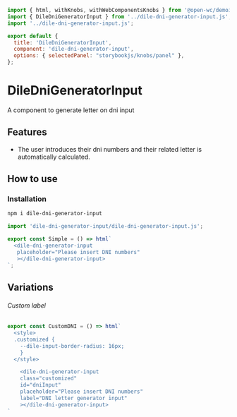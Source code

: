```js script
import { html, withKnobs, withWebComponentsKnobs } from '@open-wc/demoing-storybook';
import { DileDniGeneratorInput } from '../dile-dni-generator-input.js';
import '../dile-dni-generator-input.js';

export default {
  title: 'DileDniGeneratorInput',
  component: 'dile-dni-generator-input',
  options: { selectedPanel: "storybookjs/knobs/panel" },
};
```

# DileDniGeneratorInput

A component to generate letter on dni input

## Features

- The user introduces their dni numbers and their related letter is automatically calculated.

## How to use

### Installation

```bash
npm i dile-dni-generator-input
```

```js
import 'dile-dni-generator-input/dile-dni-generator-input.js';
```

```js preview-story
export const Simple = () => html`
  <dile-dni-generator-input
   placeholder="Please insert DNI numbers"
   ></dile-dni-generator-input>
`;
```

## Variations

###### Custom label

```js preview-story
export const CustomDNI = () => html`
  <style>
  .customized {
    --dile-input-border-radius: 16px;
    }
  </style>

    <dile-dni-generator-input
    class="customized"
    id="dniInput"
    placeholder="Please insert DNI numbers"
    label="DNI letter generator input"
    ></dile-dni-generator-input>
`
```
